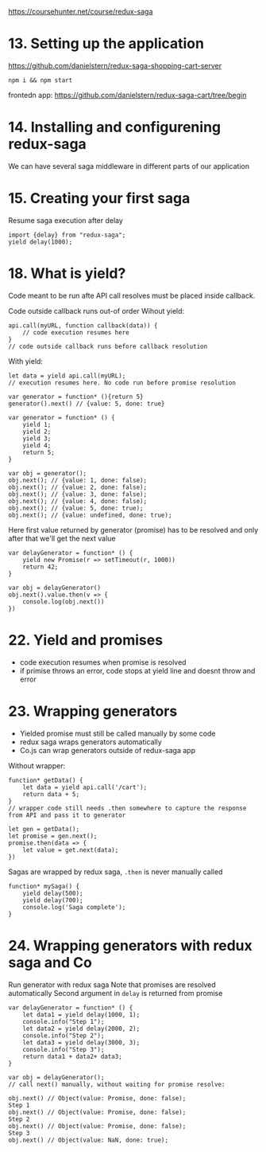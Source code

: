 https://coursehunter.net/course/redux-saga

# 13. Setting up the application

https://github.com/danielstern/redux-saga-shopping-cart-server

`npm i && npm start`

frontedn app: https://github.com/danielstern/redux-saga-cart/tree/begin

# 14. Installing and configurening redux-saga

We can have several saga middleware in different parts of our application

# 15. Creating your first saga

Resume saga execution after delay

```
import {delay} from "redux-saga";
yield delay(1000);
```

# 18. What is yield?

Code meant to be run afte API call resolves must be placed inside callback.

Code outside callback runs out-of order
Wihout yield:

```
api.call(myURL, function callback(data)) {
	// code execution resumes here
}
// code outside callback runs before callback resolution
```

With yield:

```
let data = yield api.call(myURL);
// execution resumes here. No code run before promise resolution
```

```
var generator = function* (){return 5}
generator().next() // {value: 5, done: true}
```

```
var generator = function* () {
	yield 1;
	yield 2;
	yield 3;
	yield 4;
	return 5;
}

var obj = generator();
obj.next(); // {value: 1, done: false);
obj.next(); // {value: 2, done: false);
obj.next(); // {value: 3, done: false);
obj.next(); // {value: 4, done: false);
obj.next(); // {value: 5, done: true);
obj.next(); // {value: undefined, done: true);
```

Here first value returned by generator (promise) has to be resolved and only after that we'll get the next value

```
var delayGenerator = function* () {
	yield new Promise(r => setTimeout(r, 1000))
	return 42;
}

var obj = delayGenerator()
obj.next().value.then(v => {
	console.log(obj.next())
})
```

# 22. Yield and promises

- code execution resumes when promise is resolved
- if primise throws an error, code stops at yield line and doesnt throw and error

# 23. Wrapping generators

- Yielded promise must still be called manually by some code
- redux saga wraps generators automatically
- Co.js can wrap generators outside of redux-saga app

Without wrapper:

```
function* getData() {
	let data = yield api.call('/cart');
	return data + 5;
}
// wrapper code still needs .then somewhere to capture the response from API and pass it to generator

let gen = getData();
let promise = gen.next();
promise.then(data => {
	let value = get.next(data);
})
```

Sagas are wrapped by redux saga, `.then` is never manually called

```
function* mySaga() {
	yield delay(500);
	yield delay(700);
	console.log('Saga complete');
}
```

# 24. Wrapping generators with redux saga and Co

Run generator with redux saga
Note that promises are resolved automatically
Second argument in `delay` is returned from promise

```
var delayGenerator = function* () {
	let data1 = yield delay(1000, 1);
	console.info("Step 1");
	let data2 = yield delay(2000, 2);
	console.info("Step 2");
	let data3 = yield delay(3000, 3);
	console.info("Step 3");
	return data1 + data2+ data3;
}

var obj = delayGenerator();
// call next() manually, without waiting for promise resolve:

obj.next() // Object(value: Promise, done: false);
Step 1
obj.next() // Object(value: Promise, done: false);
Step 2
obj.next() // Object(value: Promise, done: false);
Step 3
obj.next() // Object(value: NaN, done: true);
```
